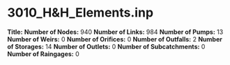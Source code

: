 # 3010_H&H_Elements.inp
**Title:** 
**Number of Nodes:** 940
**Number of Links:** 984
**Number of Pumps:** 13
**Number of Weirs:** 0
**Number of Orifices:** 0
**Number of Outfalls:** 2
**Number of Storages:** 14
**Number of Outlets:** 0
**Number of Subcatchments:** 0
**Number of Raingages:** 0

